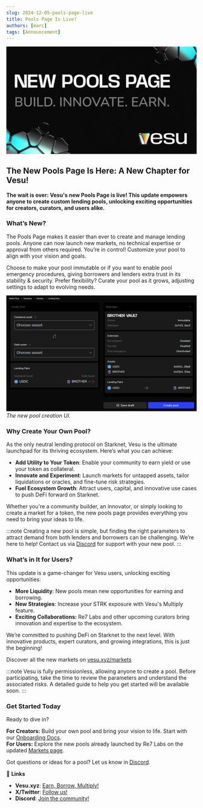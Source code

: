 ```yaml
---
slug: 2024-12-05-pools-page-live
title: Pools Page Is Live!
authors: [marc]
tags: [Announcement]
---
```


![New: Vesu Pools Page](pools-page-header.png)

## The New Pools Page Is Here: A New Chapter for Vesu!

**The wait is over: Vesu's new Pools Page is live! This update empowers anyone to create custom lending pools, unlocking exciting opportunities for creators, curators, and users alike.** 

### What’s New?

The Pools Page makes it easier than ever to create and manage lending pools. Anyone can now launch new markets, no technical expertise or approval from others required. You’re in control! Customize your pool to align with your vision and goals.

Choose to make your pool immutable or if you want to enable pool emergency procedures, giving borrowers and lenders extra trust in its stability & security. Prefer flexibility? Curate your pool as it grows, adjusting settings to adapt to evolving needs.

![New Pool Creation UI](create-brother-pool.png)
_The new pool creation UI._

### Why Create Your Own Pool?

As the only neutral lending protocol on Starknet, Vesu is the ultimate launchpad for its thriving ecosystem. Here’s what you can achieve:  

- **Add Utility to Your Token**: Enable your community to earn yield or use your token as collateral.
- **Innovate and Experiment**: Launch markets for untapped assets, tailor liquidations or oracles, and fine-tune risk strategies.
- **Fuel Ecosystem Growth**: Attract users, capital, and innovative use cases to push DeFi forward on Starknet.

Whether you're a community builder, an innovator, or simply looking to create a market for a token, the new pools page provides everything you need to bring your ideas to life.

:::note
Creating a new pool is simple, but finding the right parameters to attract demand from both lenders and borrowers can be challenging. We’re here to help! Contact us via [Discord](https://discord.com/invite/G9Gxgujj8T) for support with your new pool. 
:::

### What’s in It for Users?

This update is a game-changer for Vesu users, unlocking exciting opportunities:

- **More Liquidity**: New pools mean new opportunities for earning and borrowing.
- **New Strategies**: Increase your STRK exposure with Vesu's Multiply feature.
- **Exciting Collaborations:** Re7 Labs and other upcoming curators bring innovation and expertise to the ecosystem.

We’re committed to pushing DeFi on Starknet to the next level. With innovative products, expert curators, and growing integrations, this is just the beginning!

Discover all the new markets on [vesu.xyz/markets](https://vesu.xyz/markets)


:::note
Vesu is fully permissionless, allowing anyone to create a pool. Before participating, take the time to review the parameters and understand the associated risks. A detailed guide to help you get started will be available soon.
:::

### Get Started Today

Ready to dive in?

**For Creators:** Build your own pool and bring your vision to life. Start with our [Onboarding Docs](https://docs.vesu.xyz/curators/onboarding).  
**For Users:** Explore the new pools already launched by Re7 Labs on the updated [Markets page](https://vesu.xyz/markets).

Got questions or ideas for a pool? Let us know in [Discord](https://discord.com/invite/G9Gxgujj8T).

🔗 **Links**  
- **Vesu.xyz**: [Earn, Borrow, Multiply!](https://vesu.xyz/)  
- **X/Twitter**: [Follow us!](https://twitter.com/vesuxyz)  
- **Discord**: [Join the community!](https://discord.com/invite/G9Gxgujj8T)  